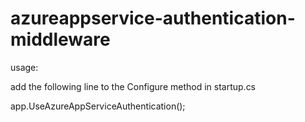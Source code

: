 # azureappservice-authentication-middleware

usage:

add the following line to the Configure method in startup.cs

app.UseAzureAppServiceAuthentication();
